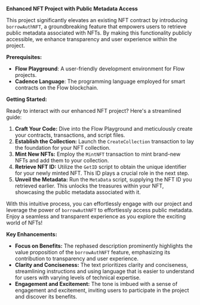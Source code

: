 **Enhanced NFT Project with Public Metadata Access**

This project significantly elevates an existing NFT contract by introducing `borrowAuthNFT`, a groundbreaking feature that empowers users to retrieve public metadata associated with NFTs. By making this functionality publicly accessible, we enhance transparency and user experience within the project.

**Prerequisites:**

- **Flow Playground**: A user-friendly development environment for Flow projects.
- **Cadence Language**: The programming language employed for smart contracts on the Flow blockchain.

**Getting Started:**

Ready to interact with our enhanced NFT project? Here's a streamlined guide:

1. **Craft Your Code:** Dive into the Flow Playground and meticulously create your contracts, transactions, and script files.
2. **Establish the Collection:** Launch the `CreateCollection` transaction to lay the foundation for your NFT collection.
3. **Mint New NFTs:** Employ the `MintNFT` transaction to mint brand-new NFTs and add them to your collection.
4. **Retrieve NFT ID:** Utilize the `GetID` script to obtain the unique identifier for your newly minted NFT. This ID plays a crucial role in the next step.
5. **Unveil the Metadata:** Run the `MetaData` script, supplying the NFT ID you retrieved earlier. This unlocks the treasures within your NFT, showcasing the public metadata associated with it.

With this intuitive process, you can effortlessly engage with our project and leverage the power of `borrowAuthNFT` to effortlessly access public metadata. Enjoy a seamless and transparent experience as you explore the exciting world of NFTs!

**Key Enhancements:**

- **Focus on Benefits:** The rephased description prominently highlights the value proposition of the `borrowAuthNFT` feature, emphasizing its contribution to transparency and user experience.
- **Clarity and Conciseness:** The text prioritizes clarity and conciseness, streamlining instructions and using language that is easier to understand for users with varying levels of technical expertise.
- **Engagement and Excitement:** The tone is imbued with a sense of engagement and excitement, inviting users to participate in the project and discover its benefits.
